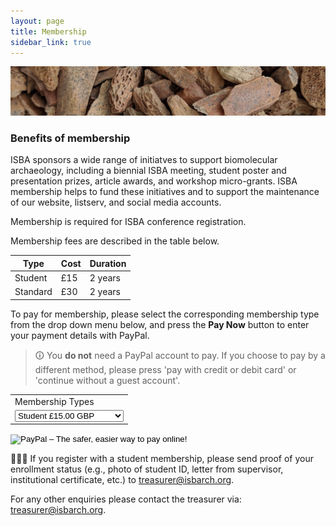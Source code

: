 ```yaml
---
layout: page
title: Membership
sidebar_link: true
---
```


![Faunal_bone](/assets/images/banners/faunal_bone.png)

### Benefits of membership

ISBA sponsors a wide range of initiatves to support biomolecular archaeology, including a biennial ISBA meeting, student poster and presentation prizes, article awards, and workshop micro-grants. ISBA membership helps to fund these initiatives and to support the maintenance of our website, listserv, and social media accounts.

Membership is required for ISBA conference registration.

Membership fees are described in the table below.

| Type     | Cost | Duration |
| -------- | ---- | -------- |
| Student  | £15  | 2 years  |
| Standard | £30  | 2 years  |

To pay for membership, please select the corresponding membership type from the
drop down menu below, and press the **Pay Now** button to enter your payment
details with PayPal.

> 🛈 You **do not** need a PayPal account to pay. If you choose to pay by a different method, please press 'pay with credit or debit card' or 'continue without a guest account'.

 <form action="https://www.paypal.com/cgi-bin/webscr" method="post" target="_top">
<input type="hidden" name="cmd" value="_s-xclick">
<input type="hidden" name="hosted_button_id" value="K68R8DFG9JF7G">
<table>
<tr><td><input type="hidden" name="on0" value="Membership Types">Membership Types</td></tr><tr><td><select name="os0">
<option value="Student">Student £15.00 GBP</option>
<option value="Non-Student">Non-Student £30.00 GBP</option>
</select> </td></tr>
</table>
<input type="hidden" name="currency_code" value="GBP">
<input type="image" src="https://www.paypalobjects.com/en_US/GB/i/btn/btn_buynowCC_LG.gif" border="0" name="submit" alt="PayPal – The safer, easier way to pay online!">
<img alt="" border="0" src="https://www.paypalobjects.com/en_GB/i/scr/pixel.gif" width="1" height="1">
</form>

👩🏿‍🎓 If you register with a student membership, please send proof of your enrollment status (e.g., photo of student ID, letter from supervisor, institutional certificate, etc.) to [treasurer@isbarch.org](mailto:treasurer@isbarch.org).

For any other enquiries please contact the treasurer via: [treasurer@isbarch.org](mailto:treasurer@isbarch.org).
